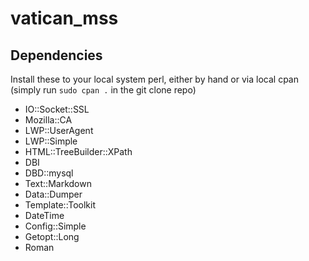 # vatican_mss

## Dependencies
Install these to your local system perl, either by hand or via local cpan (simply run `sudo cpan .` in the git clone repo)
* IO::Socket::SSL
* Mozilla::CA
* LWP::UserAgent
* LWP::Simple
* HTML::TreeBuilder::XPath
* DBI
* DBD::mysql
* Text::Markdown
* Data::Dumper
* Template::Toolkit
* DateTime
* Config::Simple
* Getopt::Long
* Roman
